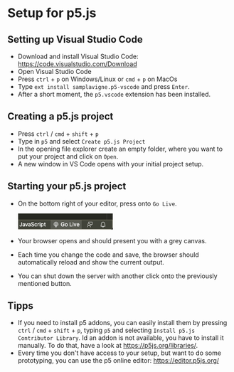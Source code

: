 # Setup for p5.js


## Setting up Visual Studio Code

* Download and install Visual Studio Code: <https://code.visualstudio.com/Download>
* Open Visual Studio Code
* Press `ctrl` + `p` on Windows/Linux or `cmd` + `p` on MacOs
* Type `ext install samplavigne.p5-vscode` and press `Enter`.
* After a short moment, the `p5.vscode` extension has been installed.


## Creating a p5.js project

* Press `ctrl` / `cmd` + `shift` + `p`
* Type in `p5` and select `Create p5.js Project`
* In the opening file explorer create an empty folder, where you want to put your project and click on `Open`.
* A new window in VS Code opens with your initial project setup.


## Starting your p5.js project

* On the bottom right of your editor, press onto `Go Live`.

   ![Live Server](imgs/liveserver-btn.png)
* Your browser opens and should present you with a grey canvas.
* Each time you change the code and save, the browser should automatically reload and show the current output.
* You can shut down the server with another click onto the previously mentioned button.


## Tipps

* If you need to install p5 addons, you can easily install them by pressing `ctrl` / `cmd` + `shift` + `p`, typing `p5` and selecting `Install p5.js Contributor Library`. Id an addon is not available, you have to install it manually. To do that, have a look at <https://p5js.org/libraries/>.
* Every time you don't have access to your setup, but want to do some prototyping, you can use the p5 online editor: <https://editor.p5js.org/>
